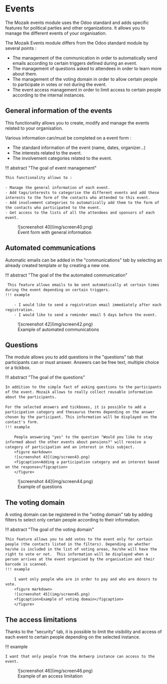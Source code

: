 # Events

The Mozaik events module uses the Odoo standard and adds specific features for political parties and other organizations. It allows you to manage the different events of your organisation.

The Mozaik Events module differs from the Odoo standard module by several points :

- The management of the communication in order to automatically send emails according to certain triggers defined during an event.
- The management of questions asked to attendees in order to learn more about them.
- The management of the voting domain in order to allow certain people to participate in votes or not during the event.
- The event access management in order to limit access to certain people according to the internal instances.

## General information of the events

This functionality allows you to create, modify and manage the events related to your organisation.

Various information can/must be completed on a event form :

- The standard information of the event (name, dates, organizer...)
- The interests related to the event.
- The involvement categories related to the event.

!!! abstract "The goal of event management"

    This functionality allows to :

    - Manage the general information of each event.
    - Add tags/interests to categorise the different events and add these interests to the form of the contacts who attended to this event.
    - Add involvement categories to automatically add them to the form of the contacts who participated to the event.
    - Get access to the lists of all the attendees and sponsors of each event.

<figure markdown>
![screenshot 40](img/screen40.png)
<figcaption>Event form with general information</figcaption>
</figure>

## Automated communications

Automatic emails can be added in the "communications" tab by selecting an already created template or by creating a new one. 

!!! abstract "The goal of the the automated communication"

     This feature allows emails to be sent automatically at certain times during the event depending on certain triggers.
    !!! example

        - I would like to send a registration email immediately after each registration.
        - I would like to send a reminder email 5 days before the event. 

<figure markdown>
![screenshot 42](img/screen42.png)
<figcaption>Example of automated communications</figcaption>
</figure>

## Questions

The module allows you to add questions in the "questions" tab that participants can or must answer. Answers can be free text, multiple choice or a tickbox.

!!! abstract "The goal of the questions"

    In addition to the simple fact of asking questions to the participants of the event. Mozaik allows to really collect reusable information about the participants.

    For the selected answers and tickboxes, it is possible to add a participation category and thesaurus therms depending on the answer chosen by the participant. This information will be displayed on the contact's form.
    !!! example 

        People answering "yes" to the question "Would you like to stay informed about the other events about pensions?" will receive a category of participation and an interest in this subject.
        <figure markdown>
        ![screenshot 43](img/screen43.png)
        <figcaption>Adding a participation category and an interest based on the response</figcaption>
        </figure>

<figure markdown>
![screenshot 44](img/screen44.png)
<figcaption>Example of questions</figcaption>
</figure>

## The voting domain

A voting domain can be registered in the "voting domain" tab by adding filters to select only certain people according to their information.

!!! abstract "The goal of the voting domain"

    This feature allows you to add votes to the event only for certain people (the contacts listed in the filters). Depending on whether he/she is included in the list of voting areas, he/she will have the right to vote or not.  This information will be displayed when a person arrives at the event organised by the organisation and their barcode is scanned.
    !!! example 

        I want only people who are in order to pay and who are donors to vote.
        <figure markdown>
        ![screenshot 45](img/screen45.png)
        <figcaption>Example of voting domain</figcaption>
        </figure>

## The access limitations

Thanks to the "security" tab, it is possible to limit the visibility and access of each event to certain people depending on the selected instance. 

!!! example 

    I want that only people from the Antwerp instance can access to the event.

<figure markdown>
![screenshot 46](img/screen46.png)
<figcaption>Example of an access limitation</figcaption>
</figure>